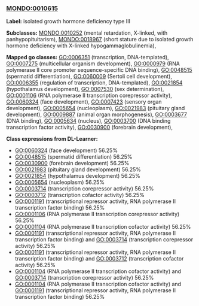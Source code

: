 
### [MONDO:0010615](http://purl.obolibrary.org/obo/MONDO_0010615)
**Label:** isolated growth hormone deficiency type III

**Subclasses:** [MONDO:0010252](http://purl.obolibrary.org/obo/MONDO_0010252) (mental retardation, X-linked, with panhypopituitarism), [MONDO:0018967](http://purl.obolibrary.org/obo/MONDO_0018967) (short stature due to isolated growth hormone deficiency with X-linked hypogammaglobulinemia), 

**Mapped go classes:** [GO:0006351](http://purl.obolibrary.org/obo/GO_0006351) (transcription, DNA-templated), [GO:0007275](http://purl.obolibrary.org/obo/GO_0007275) (multicellular organism development), [GO:0000979](http://purl.obolibrary.org/obo/GO_0000979) (RNA polymerase II core promoter sequence-specific DNA binding), [GO:0048515](http://purl.obolibrary.org/obo/GO_0048515) (spermatid differentiation), [GO:0060009](http://purl.obolibrary.org/obo/GO_0060009) (Sertoli cell development), [GO:0006355](http://purl.obolibrary.org/obo/GO_0006355) (regulation of transcription, DNA-templated), [GO:0021854](http://purl.obolibrary.org/obo/GO_0021854) (hypothalamus development), [GO:0007530](http://purl.obolibrary.org/obo/GO_0007530) (sex determination), [GO:0001106](http://purl.obolibrary.org/obo/GO_0001106) (RNA polymerase II transcription corepressor activity), [GO:0060324](http://purl.obolibrary.org/obo/GO_0060324) (face development), [GO:0007423](http://purl.obolibrary.org/obo/GO_0007423) (sensory organ development), [GO:0005654](http://purl.obolibrary.org/obo/GO_0005654) (nucleoplasm), [GO:0021983](http://purl.obolibrary.org/obo/GO_0021983) (pituitary gland development), [GO:0009887](http://purl.obolibrary.org/obo/GO_0009887) (animal organ morphogenesis), [GO:0003677](http://purl.obolibrary.org/obo/GO_0003677) (DNA binding), [GO:0005634](http://purl.obolibrary.org/obo/GO_0005634) (nucleus), [GO:0003700](http://purl.obolibrary.org/obo/GO_0003700) (DNA binding transcription factor activity), [GO:0030900](http://purl.obolibrary.org/obo/GO_0030900) (forebrain development), 

**Class expressions from DL-Learner:**

- [GO:0060324](http://purl.obolibrary.org/obo/GO_0060324) (face development) 56.25%
- [GO:0048515](http://purl.obolibrary.org/obo/GO_0048515) (spermatid differentiation) 56.25%
- [GO:0030900](http://purl.obolibrary.org/obo/GO_0030900) (forebrain development) 56.25%
- [GO:0021983](http://purl.obolibrary.org/obo/GO_0021983) (pituitary gland development) 56.25%
- [GO:0021854](http://purl.obolibrary.org/obo/GO_0021854) (hypothalamus development) 56.25%
- [GO:0005654](http://purl.obolibrary.org/obo/GO_0005654) (nucleoplasm) 56.25%
- [GO:0003714](http://purl.obolibrary.org/obo/GO_0003714) (transcription corepressor activity) 56.25%
- [GO:0003712](http://purl.obolibrary.org/obo/GO_0003712) (transcription cofactor activity) 56.25%
- [GO:0001191](http://purl.obolibrary.org/obo/GO_0001191) (transcriptional repressor activity, RNA polymerase II transcription factor binding) 56.25%
- [GO:0001106](http://purl.obolibrary.org/obo/GO_0001106) (RNA polymerase II transcription corepressor activity) 56.25%
- [GO:0001104](http://purl.obolibrary.org/obo/GO_0001104) (RNA polymerase II transcription cofactor activity) 56.25%
- [GO:0001191](http://purl.obolibrary.org/obo/GO_0001191) (transcriptional repressor activity, RNA polymerase II transcription factor binding) and [GO:0003714](http://purl.obolibrary.org/obo/GO_0003714) (transcription corepressor activity) 56.25%
- [GO:0001191](http://purl.obolibrary.org/obo/GO_0001191) (transcriptional repressor activity, RNA polymerase II transcription factor binding) and [GO:0003712](http://purl.obolibrary.org/obo/GO_0003712) (transcription cofactor activity) 56.25%
- [GO:0001104](http://purl.obolibrary.org/obo/GO_0001104) (RNA polymerase II transcription cofactor activity) and [GO:0003714](http://purl.obolibrary.org/obo/GO_0003714) (transcription corepressor activity) 56.25%
- [GO:0001104](http://purl.obolibrary.org/obo/GO_0001104) (RNA polymerase II transcription cofactor activity) and [GO:0001191](http://purl.obolibrary.org/obo/GO_0001191) (transcriptional repressor activity, RNA polymerase II transcription factor binding) 56.25%


